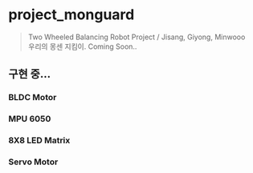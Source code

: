 # project_monguard
>Two Wheeled Balancing Robot Project / Jisang, Giyong, Minwooo </br>
우리의 몽센 지킴이. Coming Soon..

## 구현 중...

### BLDC Motor

### MPU 6050

### 8X8 LED Matrix

### Servo Motor
